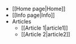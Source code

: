   * [[Home page|Home]]
  * [[Info page|Info]] 
  * Articles
    * [[Article 1|article1]]
    * [[Article 2|article2]]
      